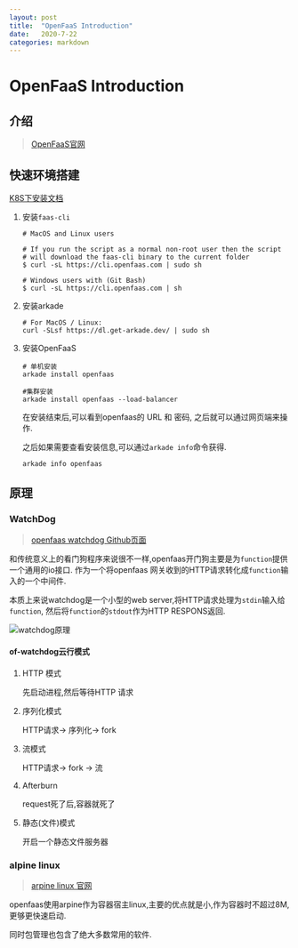 ```yaml
---
layout: post
title:  "OpenFaaS Introduction"
date:   2020-7-22
categories: markdown
---
```


# OpenFaaS Introduction

## 介绍

> [OpenFaaS官网](https://www.openfaas.com/)

## 快速环境搭建

[K8S下安装文档](https://docs.openfaas.com/deployment/kubernetes/)

1. 安装`faas-cli`

    ```
    # MacOS and Linux users

    # If you run the script as a normal non-root user then the script
    # will download the faas-cli binary to the current folder
    $ curl -sL https://cli.openfaas.com | sudo sh

    # Windows users with (Git Bash)
    $ curl -sL https://cli.openfaas.com | sh
    ```

2. 安装arkade

    ```
    # For MacOS / Linux:
    curl -SLsf https://dl.get-arkade.dev/ | sudo sh
    ```

3. 安装OpenFaaS

    ```
    # 单机安装
    arkade install openfaas

    #集群安装
    arkade install openfaas --load-balancer
    ```

    在安装结束后,可以看到openfaas的 URL 和 密码, 之后就可以通过网页端来操作.

    之后如果需要查看安装信息,可以通过`arkade info`命令获得.

    ```
    arkade info openfaas
    ```

## 原理

### WatchDog

> [openfaas watchdog Github页面](https://github.com/openfaas/faas/tree/master/watchdog)

和传统意义上的看门狗程序来说很不一样,openfaas开门狗主要是为`function`提供一个通用的io接口.
作为一个将openfaas 网关收到的HTTP请求转化成`function`输入的一个中间件. 

本质上来说watchdog是一个小型的web server,将HTTP请求处理为`stdin`输入给`function`,
然后将`function`的`stdout`作为HTTP RESPONS返回.

![watchdog原理](https://camo.githubusercontent.com/61c169ab5cd01346bc3dc7a11edc1d218f0be3b4/68747470733a2f2f7062732e7477696d672e636f6d2f6d656469612f4447536344626c554941416f34482d2e6a70673a6c61726765)

#### of-watchdog云行模式

1. HTTP 模式
   
   先启动进程,然后等待HTTP 请求

2. 序列化模式

   HTTP请求-> 序列化-> fork

3. 流模式

   HTTP请求-> fork -> 流

4. Afterburn

   request死了后,容器就死了

5. 静态(文件)模式
      
   开启一个静态文件服务器

### alpine linux

> [arpine linux 官网](https://www.alpinelinux.org/)

openfaas使用arpine作为容器宿主linux,主要的优点就是小,作为容器时不超过8M,更够更快速启动.

同时包管理也包含了绝大多数常用的软件.